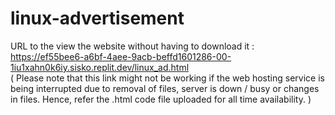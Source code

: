 # linux-advertisement

URL to the view the website without having to download it :   https://ef55bee6-a6bf-4aee-9acb-beffd1601286-00-1iu1xahn0k6iy.sisko.replit.dev/linux_ad.html  
( Please note that this link might not be working if the web hosting service is being interrupted due to removal of files, server is down / busy or changes in files. Hence, refer the .html code file uploaded for all time availability. ) 
